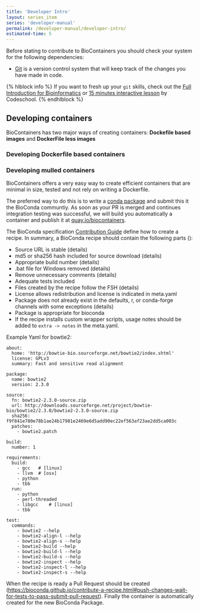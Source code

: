 ```yaml
---
title: 'Developer Intro'
layout: series_item
series: 'developer-manual'
permalink: /developer-manual/developer-intro/
estimated-time: 5
---
```


Before stating to contribute to BioContainers you should check your system for the following dependencies:

* [Git](https://github.com) is a version control system that will keep track of the changes you have made in code.

{% hlblock info %}
If you want to fresh up your `git` skills, check out the [Full Introduction for Bioinformatics](http://journals.plos.org/ploscompbiol/article?id=10.1371/journal.pcbi.1004947) or [15 minutes interactive lesson](https://try.github.io/levels/1/challenges/1) by Codeschool.
{% endhlblock %}


Developing containers
-----------------------

BioContainers has two major ways of creating containers: **Dockefile based images** and **DockerFile less images**

### Developing Dockerfile based containers



### Developing mulled containers

BioContainers offers a very easy way to create efficient containers that are minimal in size,
tested and not rely on writing a Dockerfile.

The preferred way to do this is to write a [conda package](https://conda.pydata.org)
and submit this it the BioConda communtiy. As soon as your PR is merged and continues
integration testing was successful, we will build you automatically a container and publish
it at [quay.io/biocontainers](https://quay.io/organization/biocontainers).

The BioConda specification [Contribution Guide](https://bioconda.github.io/contributing.html) define how to create a recipe. In summary,
a BioConda recipe should contain the following parts ():

- Source URL is stable (details)
- md5 or sha256 hash included for source download (details)
- Appropriate build number (details)
- .bat file for Windows removed (details)
- Remove unnecessary comments (details)
- Adequate tests included
- Files created by the recipe follow the FSH (details)
- License allows redistribution and license is indicated in meta.yaml
- Package does not already exist in the defaults, r, or conda-forge channels with some
  exceptions (details)
- Package is appropriate for bioconda
- If the recipe installs custom wrapper scripts, usage notes should be added to ```extra -> notes``` in the meta.yaml.

Example Yaml for bowtie2:

~~~
about:
  home: 'http://bowtie-bio.sourceforge.net/bowtie2/index.shtml'
  license: GPLv3
  summary: Fast and sensitive read alignment

package:
  name: bowtie2
  version: 2.3.0

source:
  fn: bowtie2-2.3.0-source.zip
  url: http://downloads.sourceforge.net/project/bowtie-bio/bowtie2/2.3.0/bowtie2-2.3.0-source.zip
  sha256: f9f841e780e78b1ae24b17981e2469e6d5add90ec22ef563af23ae2dd5ca003c
  patches:
    - bowtie2.patch

build:
  number: 1

requirements:
  build:
    - gcc   # [linux]
    - llvm  # [osx]
    - python
    - tbb
  run:
    - python
    - perl-threaded
    - libgcc    # [linux]
    - tbb

test:
  commands:
    - bowtie2 --help
    - bowtie2-align-l --help
    - bowtie2-align-s --help
    - bowtie2-build --help
    - bowtie2-build-l --help
    - bowtie2-build-s --help
    - bowtie2-inspect --help
    - bowtie2-inspect-l --help
    - bowtie2-inspect-s --help
~~~

When the recipe is ready a Pull Request should be created (https://bioconda.github.io/contribute-a-recipe.html#push-changes-wait-for-tests-to-pass-submit-pull-request). Finally
the container is automatically created for the new BioConda Package.